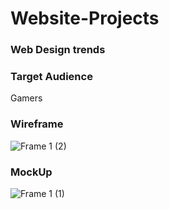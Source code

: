 # Website-Projects

### Web Design trends 

### Target Audience 
Gamers

### Wireframe
![Frame 1 (2)](https://github.com/user-attachments/assets/77e2a9f3-7d85-4952-b38f-13a498d9e742)

### MockUp
![Frame 1 (1)](https://github.com/user-attachments/assets/18244467-4a21-41c2-8457-87c5a016556d)
